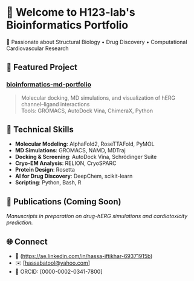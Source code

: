 # 👋 Welcome to H123-lab's Bioinformatics Portfolio

🧠 Passionate about Structural Biology • Drug Discovery • Computational Cardiovascular Research

## 🔬 Featured Project

### [bioinformatics-md-portfolio](https://github.com/H123-lab/bioinformatics-md-portfolio)
> Molecular docking, MD simulations, and visualization of hERG channel–ligand interactions  
> Tools: GROMACS, AutoDock Vina, ChimeraX, Python

## 🧰 Technical Skills

- **Molecular Modeling**: AlphaFold2, RoseTTAFold, PyMOL
- **MD Simulations**: GROMACS, NAMD, MDTraj
- **Docking & Screening**: AutoDock Vina, Schrödinger Suite
- **Cryo-EM Analysis**: RELION, CryoSPARC
- **Protein Design**: Rosetta
- **AI for Drug Discovery**: DeepChem, scikit-learn
- **Scripting**: Python, Bash, R

## 📜 Publications (Coming Soon)
_Manuscripts in preparation on drug-hERG simulations and cardiotoxicity prediction._

## 🌐 Connect
- 🔗 (https://ae.linkedin.com/in/hassa-iftikhar-69371915b)
- ✉️ [hassabatool@yahoo.com]
- 🔬 ORCID: [0000-0002-0341-7800]
